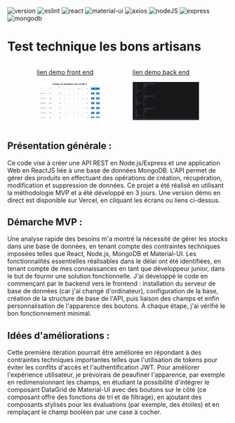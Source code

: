 ![version](https://img.shields.io/badge/version-v0.1.0-blue)
![eslint](https://img.shields.io/badge/eslint-v2.4.2-%23ffa500)
![react](https://img.shields.io/badge/react-v18.2.0-blue)
![material-ui](https://img.shields.io/badge/mui%20-v11.11.1-%230000cd)
![axios](https://img.shields.io/badge/axios-v1.4.0-%23483d8b)
![nodeJS](https://img.shields.io/badge/nodeJS-v18.16.1-%2332cd32)
![express](https://img.shields.io/badge/express-v4.18.2-%23fff6e6)
![mongodb](https://img.shields.io/badge/mongodb%20-v%205.6.0-%231a6b1a)

# Test technique les bons artisans

<div style="display:flex; justify-content:space-evenly">
<div style="width: 30%">

[lien demo front end](https://test-tech-les-bons-artisans.vercel.app/)

[<img src="./client/images/page%20client%20test.png" width="100%" />](https://test-tech-les-bons-artisans.vercel.app/)

</div>

<div style="width: 30%">

[lien demo back end](https://test-tech-les-bons-artisans-api.vercel.app/phones)

[<img src="./client/images/serveur%20pages.png" width="100%" />](https://test-tech-les-bons-artisans-api.vercel.app/phones)

</div>

</div>

## Présentation générale :

Ce code vise à créer une API REST en Node.js/Express et une application Web en ReactJS liée à une base de données MongoDB. L'API permet de gérer des produits en effectuant des opérations de création, récupération, modification et suppression de données. Ce projet a été réalisé en utilisant la méthodologie MVP et a été développé en 3 jours. Une version démo en direct est disponible sur Vercel, en cliquant les écrans ou liens ci-dessus.

## Démarche MVP :

Une analyse rapide des besoins m'a montré la nécessité de gérer les stocks dans une base de données, en tenant compte des contraintes techniques imposées telles que React, Node.js, MongoDB et Material-UI. Les fonctionnalités essentielles réalisables dans le délai ont été identifiées, en tenant compte de mes connaissances en tant que développeur junior, dans le but de fournir une solution fonctionnelle. J'ai développé le code en commençant par le backend vers le frontend : installation du serveur de base de données (car j'ai changé d'ordinateur), configuration de la base, création de la structure de base de l'API, puis liaison des champs et enfin personnalisation de l'apparence des boutons. À chaque étape, j'ai vérifié le bon fonctionnement minimal.

## Idées d'améliorations :

Cette première itération pourrait être améliorée en répondant à des contraintes techniques importantes telles que l'utilisation de tokens pour éviter les conflits d'accès et l'authentification JWT. Pour améliorer l'expérience utilisateur, je prévoirais de peaufiner l'apparence, par exemple en redimensionnant les champs, en étudiant la possibilité d'intégrer le composant DataGrid de Material-UI avec des boutons sur le côté (ce composant offre des fonctions de tri et de filtrage), en ajoutant des composants stylisés pour les évaluations (par exemple, des étoiles) et en remplaçant le champ booléen par une case à cocher.
